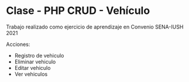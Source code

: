 # Clase - PHP CRUD - Vehículo
Trabajo realizado como ejercicio de aprendizaje en Convenio SENA-IUSH 2021

Acciones:
- Registro de vehiculo
- Eliminar vehiculo
- Editar vehiculo
- Ver vehiculos
